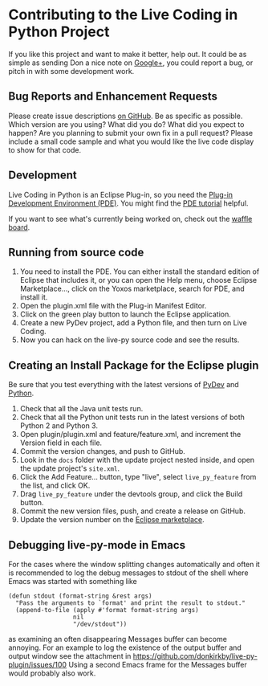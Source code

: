 Contributing to the Live Coding in Python Project
=================================================
If you like this project and want to make it better, help out. It could be as
simple as sending Don a nice note on [Google+][g+], you could report a bug,
or pitch in with some development work.

Bug Reports and Enhancement Requests
------------------------------------
Please create issue descriptions [on GitHub][issues]. Be as specific as possible.
Which version are you using? What did you do? What did you expect to happen? Are
you planning to submit your own fix in a pull request? Please include a small
code sample and what you would like the live code display to show for that code.

Development
-----------
Live Coding in Python is an Eclipse Plug-in, so you need the [Plug-in Development Environment (PDE)][pde]. You might find the [PDE tutorial][tutorial] helpful.

If you want to see what's currently being worked on, check out the [waffle board][waffle].

Running from source code
------------------------
1. You need to install the PDE. You can either install the standard edition of
   Eclipse that includes it, or you can open the Help menu, choose Eclipse
   Marketplace..., click on the Yoxos marketplace, search for PDE, and install it.
2. Open the plugin.xml file with the Plug-in Manifest Editor.
3. Click on the green play button to launch the Eclipse application.
4. Create a new PyDev project, add a Python file, and then turn on Live Coding.
5. Now you can hack on the live-py source code and see the results.

Creating an Install Package for the Eclipse plugin
--------------------------------------------------
Be sure that you test everything with the latest versions of [PyDev][pdrel] and
[Python][pyrel].

1. Check that all the Java unit tests run.
2. Check that all the Python unit tests run in the latest versions of both
   Python 2 and Python 3.
3. Open plugin/plugin.xml and feature/feature.xml, and increment the Version
    field in each file.
4. Commit the version changes, and push to GitHub.
5. Look in the `docs` folder with the update project nested inside, and
    open the update project's `site.xml`.
6. Click the Add Feature... button, type "live", select `live_py_feature`
    from the list, and click OK.
7. Drag `live_py_feature` under the devtools group, and click the Build button.
8. Commit the new version files, push, and create a release on GitHub.
9. Update the version number on the [Eclipse marketplace][mkt].

Debugging live-py-mode in Emacs
-------------------------------
For the cases where the window splitting changes automatically and often it
is recommended to log the debug messages to stdout of the shell where Emacs
was started with something like

    (defun stdout (format-string &rest args)
      "Pass the arguments to `format' and print the result to stdout."
      (append-to-file (apply #'format format-string args)
                      nil
                      "/dev/stdout"))

as examining an often disappearing Messages buffer can become annoying. For
an example to log the existence of the output buffer and output window see
the attachment in
https://github.com/donkirkby/live-py-plugin/issues/100
Using a second Emacs frame for the Messages buffer would probably also work.

[issues]: https://github.com/donkirkby/live-py-plugin/issues?state=open
[g+]: http://google.com/+donkirkby
[pde]: https://eclipse.org/pde/
[tutorial]: http://www.vogella.com/tutorials/EclipsePlugIn/article.html
[waffle]: https://waffle.io/donkirkby/live-py-plugin
[pdrel]: http://pydev.org/history_pydev.html
[pyrel]: https://www.python.org/downloads/
[mkt]: https://marketplace.eclipse.org/content/live-coding-python/edit

